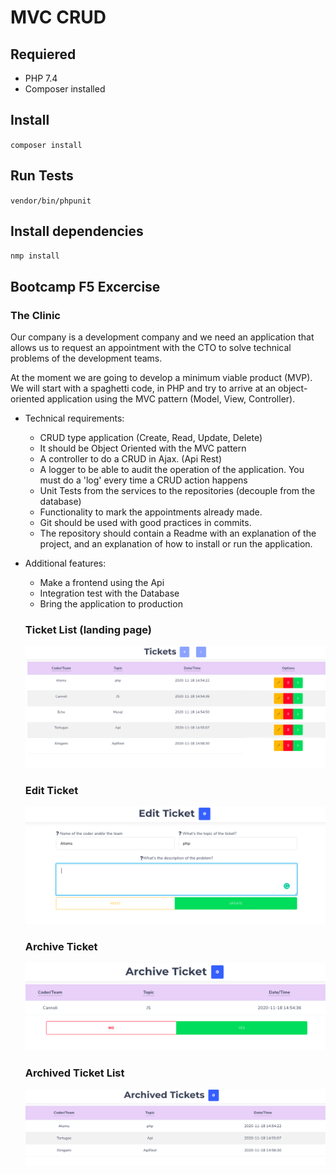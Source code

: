 # MVC CRUD

## Requiered

- PHP 7.4
- Composer installed

## Install

`` composer install ``

## Run Tests

`` vendor/bin/phpunit ``

## Install dependencies

`` nmp install ``

## Bootcamp F5 Excercise

### The Clinic

Our company is a development company and we need an application that allows us to request an appointment with the CTO to solve technical problems of the development teams.

At the moment we are going to develop a minimum viable product (MVP). We will start with a spaghetti code, in PHP and try to arrive at an object-oriented application using the MVC pattern (Model, View, Controller).

- Technical requirements:

    - CRUD type application (Create, Read, Update, Delete)
    - It should be Object Oriented with the MVC pattern
    - A controller to do a CRUD in Ajax. (Api Rest)
    - A logger to be able to audit the operation of the application. You must do a 'log' every time a CRUD action happens
    - Unit Tests from the services to the repositories (decouple from the database)
    - Functionality to mark the appointments already made.
    - Git should be used with good practices in commits.
    - The repository should contain a Readme with an explanation of the project, and an explanation of how to install or run the application.

- Additional features:

    - Make a frontend using the Api
    - Integration test with the Database
    - Bring the application to production


    ### Ticket List (landing page)

    ![](images/ticketList.png)

    ### Edit Ticket

    ![](images/editTicket.png)

    ### Archive Ticket 

    ![](images/archiveTicket.png)

    ### Archived Ticket List

    ![](images/archivedTicketList.png)



